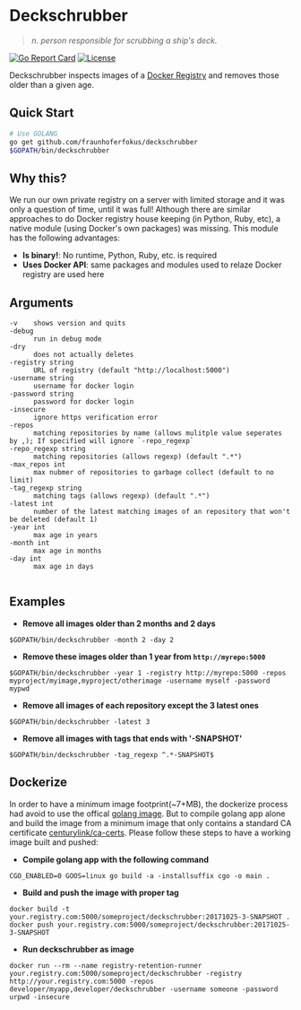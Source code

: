 # Deckschrubber
> *n. person responsible for scrubbing a ship's deck.*

[![Go Report Card](https://goreportcard.com/badge/github.com/fraunhoferfokus/deckschrubber)](https://goreportcard.com/report/github.com/fraunhoferfokus/deckschrubber)
[![License](https://img.shields.io/github/license/fraunhoferfokus/sesame.svg)](https://github.com/fraunhoferfokus/sesame/blob/master/LICENSE)

Deckschrubber inspects images of a [Docker Registry](https://docs.docker.com/registry/) and removes those older than a given age.

## Quick Start

```bash
# Use GOLANG
go get github.com/fraunhoferfokus/deckschrubber
$GOPATH/bin/deckschrubber
```

## Why this?
We run our own private registry on a server with limited storage and it was only a question of time, until it was full! Although there are similar approaches to do Docker registry house keeping (in Python, Ruby, etc), a native module (using Docker's own packages) was missing. This module has the following advantages:

* **Is binary!**: No runtime, Python, Ruby, etc. is required
* **Uses Docker API**: same packages and modules used to relaze Docker registry are used here

## Arguments
```
-v    shows version and quits
-debug
      run in debug mode
-dry
      does not actually deletes
-registry string
      URL of registry (default "http://localhost:5000")
-username string
      username for docker login
-password string
      password for docker login
-insecure
      ignore https verification error
-repos
      matching repositories by name (allows mulitple value seperates by ,); If specified will ignore `-repo_regexp`
-repo_regexp string
      matching repositories (allows regexp) (default ".*")
-max_repos int
      max nubmer of repositories to garbage collect (default to no limit)
-tag_regexp string
      matching tags (allows regexp) (default ".*")
-latest int
      number of the latest matching images of an repository that won't be deleted (default 1)
-year int
      max age in years
-month int
      max age in months
-day int
      max age in days
      
```

## Examples

* **Remove all images older than 2 months and 2 days**

```
$GOPATH/bin/deckschrubber -month 2 -day 2
```

* **Remove these images older than 1 year from `http://myrepo:5000`**

```
$GOPATH/bin/deckschrubber -year 1 -registry http://myrepo:5000 -repos myproject/myimage,myproject/otherimage -username myself -password mypwd
```

* **Remove all images of each repository except the 3 latest ones**

```
$GOPATH/bin/deckschrubber -latest 3 
```

* **Remove all images with tags that ends with '-SNAPSHOT'**

```
$GOPATH/bin/deckschrubber -tag_regexp ^.*-SNAPSHOT$ 
```

## Dockerize

In order to have a minimum image footprint(~7+MB), the dockerize process had avoid to use the offical [golang image](https://hub.docker.com/_/golang/).
But to compile golang app alone and build the image from a minimum image that only contains a standard CA certificate [centurylink/ca-certs](https://hub.docker.com/r/centurylink/ca-certs/).
Please follow these steps to have a working image built and pushed:


* **Compile golang app with the following command**

```
CGO_ENABLED=0 GOOS=linux go build -a -installsuffix cgo -o main .
```

* **Build and push the image with proper tag**

```
docker build -t your.registry.com:5000/someproject/deckschrubber:20171025-3-SNAPSHOT .
docker push your.registry.com:5000/someproject/deckschrubber:20171025-3-SNAPSHOT 
```

* **Run deckschrubber as image**

```
docker run --rm --name registry-retention-runner  your.registry.com:5000/someproject/deckschrubber -registry http://your.registry.com:5000 -repos developer/myapp,developer/deckschrubber -username someone -password urpwd -insecure
```
